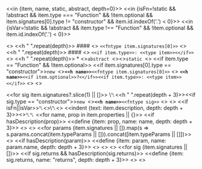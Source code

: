 <<in {item, name, static, abstract, depth=0}>>
<<in {isFn=!static && !abstract && item.type === "Function" && !item.optional && item.signatures[0].type != "constructor" && item.id.indexOf('.') < 0}>>
<<in {isVar=!static && !abstract && item.type !== "Function" && !item.optional && item.id.indexOf('.') < 0}>>

  <<if isFn>>
    <<h " ".repeat(depth)>> #### <<h name>> `<<fntype item.signatures[0]>>`
  <<elif isVar>>
    <<h " ".repeat(depth)>> #### <<h name>> `<<if item.type>>: <<type item>><</if>>`
  <<else>>
    <<h " ".repeat(depth)>> * <<if abstract>>`abstract `<</if>><<if static>>`static `<</if>>
    <<if item.type == "Function" && !item.optional>>
      <<if item.signatures[0].type == "constructor">>`new `<</if>>**`<<h name>>`**`<<fntype item.signatures[0]>>`
    <<else>>
      **`<<h name>>`**`<<if item.optional>>?<</if>><<if item.type>>: <<type item>><</if>>`
    <</if>>
  <</if>>

   <<for sig item.signatures?.slice(1) || []>>
     \␤<<h " ".repeat(depth + 3)>><<if sig.type == "constructor">>`new `<</if>>**`<<h name>>`**`<<fntype sig>>`
   <</for>>
   <<if item.description>>
  <<if isFn||isVar>>␤<<else>>\␤<</if>>
   <<indent {text: item.description, depth: depth + 3}>><</if>>␤␤
   <<for name, prop in item.properties || {}>>
     <<if hasDescription(prop)>>
       <<define {item: prop, name: name, depth: depth + 3}>>
    <</if>>
  <</for>>
  <<for params (item.signatures || []).map(s => s.params.concat(item.typeParams || [])).concat([item.typeParams || []])>>
    <<for param params>>
      <<if hasDescription(param)>>
         <<define {item: param, name: param.name, depth: depth + 3}>>
      <</if>>
    <</for>>
  <</for>>
  <<for sig (item.signatures || [])>>
    <<if sig.returns && hasDescription(sig.returns)>>
      <<define {item: sig.returns, name: "returns", depth: depth + 3}>>
    <</if>>
  <</for>>
